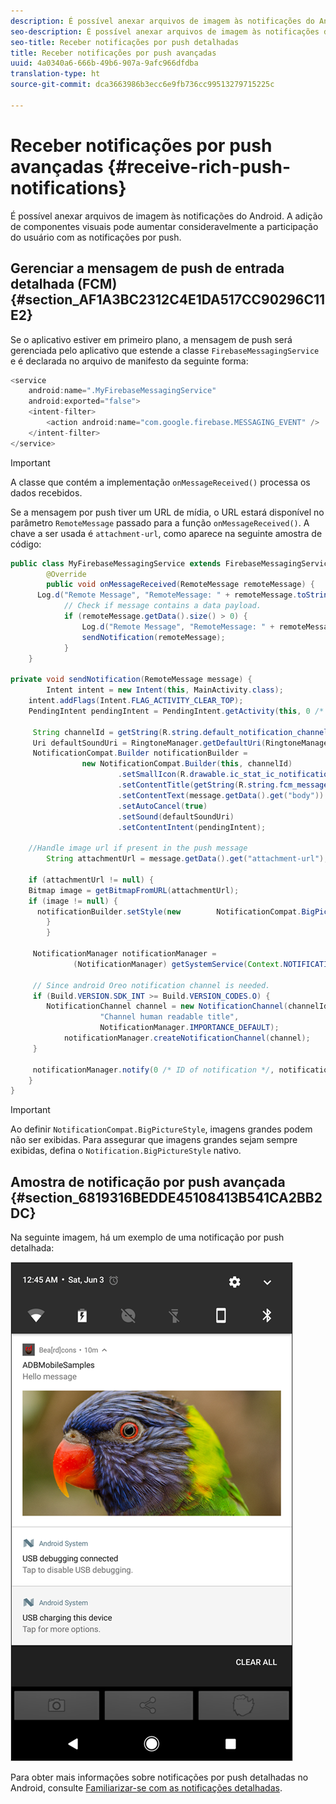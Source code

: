 ```yaml
---
description: É possível anexar arquivos de imagem às notificações do Android. A adição de componentes visuais pode aumentar consideravelmente a participação do usuário com as notificações por push.
seo-description: É possível anexar arquivos de imagem às notificações do Android. A adição de componentes visuais pode aumentar consideravelmente a participação do usuário com as notificações por push.
seo-title: Receber notificações por push detalhadas
title: Receber notificações por push avançadas
uuid: 4a0340a6-666b-49b6-907a-9afc966dfdba
translation-type: ht
source-git-commit: dca3663986b3ecc6e9fb736cc99513279715225c

---
```



# Receber notificações por push avançadas {#receive-rich-push-notifications}

É possível anexar arquivos de imagem às notificações do Android. A adição de componentes visuais pode aumentar consideravelmente a participação do usuário com as notificações por push.

## Gerenciar a mensagem de push de entrada detalhada (FCM) {#section_AF1A3BC2312C4E1DA517CC90296C11E2}

Se o aplicativo estiver em primeiro plano, a mensagem de push será gerenciada pelo aplicativo que estende a classe `FirebaseMessagingService` e é declarada no arquivo de manifesto da seguinte forma:

```java
<service
    android:name=".MyFirebaseMessagingService"
    android:exported="false">
    <intent-filter>
        <action android:name="com.google.firebase.MESSAGING_EVENT" />
    </intent-filter>
</service>
```

>[!IMPORTANT]
>
>A classe que contém a implementação `onMessageReceived()` processa os dados recebidos.

Se a mensagem por push tiver um URL de mídia, o URL estará disponível no parâmetro `RemoteMessage` passado para a função `onMessageReceived()`. A chave a ser usada é `attachment-url`, como aparece na seguinte amostra de código:

```java
public class MyFirebaseMessagingService extends FirebaseMessagingService {
        @Override
        public void onMessageReceived(RemoteMessage remoteMessage) {
      Log.d("Remote Message", "RemoteMessage: " + remoteMessage.toString());
            // Check if message contains a data payload.
            if (remoteMessage.getData().size() > 0) {
                Log.d("Remote Message", "RemoteMessage: " + remoteMessage.getData());
                sendNotification(remoteMessage);
            }
    }
 
private void sendNotification(RemoteMessage message) {
        Intent intent = new Intent(this, MainActivity.class);
    intent.addFlags(Intent.FLAG_ACTIVITY_CLEAR_TOP);
    PendingIntent pendingIntent = PendingIntent.getActivity(this, 0 /* Request code */, intent, PendingIntent.FLAG_ONE_SHOT);

     String channelId = getString(R.string.default_notification_channel_id);
     Uri defaultSoundUri = RingtoneManager.getDefaultUri(RingtoneManager.TYPE_NOTIFICATION);
     NotificationCompat.Builder notificationBuilder =
                new NotificationCompat.Builder(this, channelId)
                        .setSmallIcon(R.drawable.ic_stat_ic_notification)
                        .setContentTitle(getString(R.string.fcm_message))
                        .setContentText(message.getData().get("body"))
                        .setAutoCancel(true)
                        .setSound(defaultSoundUri)
                        .setContentIntent(pendingIntent);
  
    //Handle image url if present in the push message 
        String attachmentUrl = message.getData().get("attachment-url");
  
    if (attachmentUrl != null) { 
    Bitmap image = getBitmapFromURL(attachmentUrl); 
    if (image != null) { 
      notificationBuilder.setStyle(new        NotificationCompat.BigPictureStyle().bigPicture(image)); 
        } 
        } 

     NotificationManager notificationManager =
              (NotificationManager) getSystemService(Context.NOTIFICATION_SERVICE);

     // Since android Oreo notification channel is needed.
     if (Build.VERSION.SDK_INT >= Build.VERSION_CODES.O) {
        NotificationChannel channel = new NotificationChannel(channelId,
                    "Channel human readable title",
                    NotificationManager.IMPORTANCE_DEFAULT);
            notificationManager.createNotificationChannel(channel);
     }

     notificationManager.notify(0 /* ID of notification */, notificationBuilder.build());
    }
}
```

>[!IMPORTANT]
>
>Ao definir `NotificationCompat.BigPictureStyle`, imagens grandes podem não ser exibidas. Para assegurar que imagens grandes sejam sempre exibidas, defina o `Notification.BigPictureStyle` nativo.

## Amostra de notificação por push avançada {#section_6819316BEDDE45108413B541CA2BB2DC}

Na seguinte imagem, há um exemplo de uma notificação por push detalhada:

![](assets/rich-push-notification_example.png)

Para obter mais informações sobre notificações por push detalhadas no Android, consulte [Familiarizar-se com as notificações detalhadas](https://developer.android.com/distribute/best-practices/engage/rich-notifications.html).
